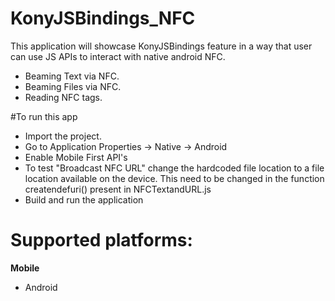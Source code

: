 # KonyJSBindings_NFC
This application will showcase KonyJSBindings feature in a way that user can use JS APIs to interact with native android NFC.

  - Beaming Text via NFC.
  - Beaming Files via NFC.
  - Reading NFC tags.

#To run this app

- Import the project.
- Go to Application Properties -> Native -> Android
- Enable Mobile First API's
- To test "Broadcast NFC URL" change the hardcoded file location to a file location available on the device.  This need to be changed in the function createndefuri() present in NFCTextandURL.js 
- Build and run the application

# Supported platforms:
**Mobile**
 * Android

